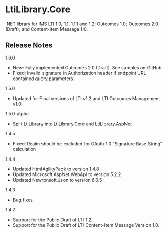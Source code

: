 LtiLibrary.Core
===============

.NET library for IMS LTI 1.0, 1.1, 1.1.1 and 1.2; Outcomes 1.0; Outcomes 2.0 (Draft); and Content-Item Message 1.0.

## Release Notes

1.6.0
- New: Fully implemented Outcomes 2.0 (Draft). See samples on GitHub.      
- Fixed: Invalid signature in Authorization header if endpoint URL contained query parameters.

1.5.0
- Updated for Final versions of LTI v1.2 and LTI Outcomes Management v1.0

1.5.0-alpha
- Split LtiLibrary into LtiLibrary.Core and LtiLibrary.AspNet

1.4.5
- Fixed: Realm should be excluded for OAuth 1.0 "Signature Base String" calculation

1.4.4
- Updated HtmlAgilityPack to version 1.4.8
- Updated Microsoft.AspNet.WebApi to version 5.2.2
- Updated Newtonsoft.Json to version 6.0.5

1.4.3
- Bug fixes

1.4.2
- Support for the Public Draft of LTI 1.2.
- Support for the Public Draft of LTI Content-Item Message Version 1.0.

